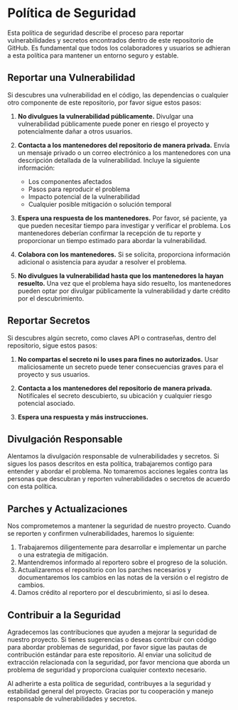 # Política de Seguridad

Esta política de seguridad describe el proceso para reportar vulnerabilidades y secretos encontrados dentro de este repositorio de GitHub. Es fundamental que todos los colaboradores y usuarios se adhieran a esta política para mantener un entorno seguro y estable.

## Reportar una Vulnerabilidad

Si descubres una vulnerabilidad en el código, las dependencias o cualquier otro componente de este repositorio, por favor sigue estos pasos:

1. **No divulgues la vulnerabilidad públicamente.** Divulgar una vulnerabilidad públicamente puede poner en riesgo el proyecto y potencialmente dañar a otros usuarios.

2. **Contacta a los mantenedores del repositorio de manera privada.** Envía un mensaje privado o un correo electrónico a los mantenedores con una descripción detallada de la vulnerabilidad. Incluye la siguiente información:

   - Los componentes afectados
   - Pasos para reproducir el problema
   - Impacto potencial de la vulnerabilidad
   - Cualquier posible mitigación o solución temporal

3. **Espera una respuesta de los mantenedores.** Por favor, sé paciente, ya que pueden necesitar tiempo para investigar y verificar el problema. Los mantenedores deberían confirmar la recepción de tu reporte y proporcionar un tiempo estimado para abordar la vulnerabilidad.

4. **Colabora con los mantenedores.** Si se solicita, proporciona información adicional o asistencia para ayudar a resolver el problema.

5. **No divulgues la vulnerabilidad hasta que los mantenedores la hayan resuelto.** Una vez que el problema haya sido resuelto, los mantenedores pueden optar por divulgar públicamente la vulnerabilidad y darte crédito por el descubrimiento.

## Reportar Secretos

Si descubres algún secreto, como claves API o contraseñas, dentro del repositorio, sigue estos pasos:

1. **No compartas el secreto ni lo uses para fines no autorizados.** Usar maliciosamente un secreto puede tener consecuencias graves para el proyecto y sus usuarios.

2. **Contacta a los mantenedores del repositorio de manera privada.** Notifícales el secreto descubierto, su ubicación y cualquier riesgo potencial asociado.

3. **Espera una respuesta y más instrucciones.**

## Divulgación Responsable

Alentamos la divulgación responsable de vulnerabilidades y secretos. Si sigues los pasos descritos en esta política, trabajaremos contigo para entender y abordar el problema. No tomaremos acciones legales contra las personas que descubran y reporten vulnerabilidades o secretos de acuerdo con esta política.

## Parches y Actualizaciones

Nos comprometemos a mantener la seguridad de nuestro proyecto. Cuando se reporten y confirmen vulnerabilidades, haremos lo siguiente:

1. Trabajaremos diligentemente para desarrollar e implementar un parche o una estrategia de mitigación.
2. Mantendremos informado al reportero sobre el progreso de la solución.
3. Actualizaremos el repositorio con los parches necesarios y documentaremos los cambios en las notas de la versión o el registro de cambios.
4. Damos crédito al reportero por el descubrimiento, si así lo desea.

## Contribuir a la Seguridad

Agradecemos las contribuciones que ayuden a mejorar la seguridad de nuestro proyecto. Si tienes sugerencias o deseas contribuir con código para abordar problemas de seguridad, por favor sigue las pautas de contribución estándar para este repositorio. Al enviar una solicitud de extracción relacionada con la seguridad, por favor menciona que aborda un problema de seguridad y proporciona cualquier contexto necesario.

Al adherirte a esta política de seguridad, contribuyes a la seguridad y estabilidad general del proyecto. Gracias por tu cooperación y manejo responsable de vulnerabilidades y secretos.
